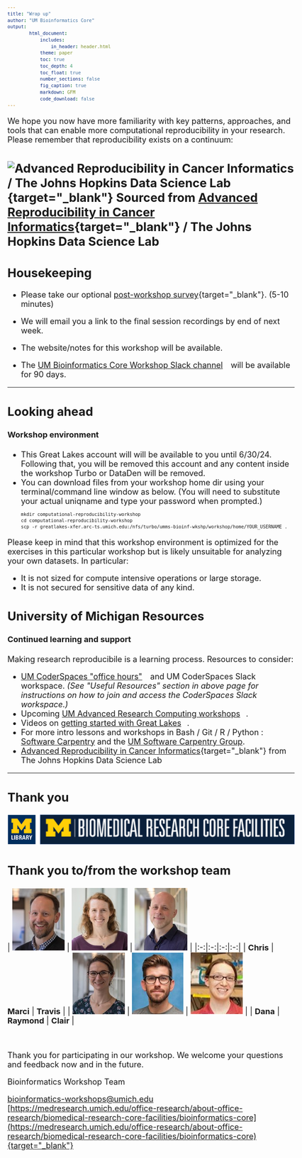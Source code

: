 ```yaml
---
title: "Wrap up"
author: "UM Bioinformatics Core"
output:
        html_document:
            includes:
                in_header: header.html
            theme: paper
            toc: true
            toc_depth: 4
            toc_float: true
            number_sections: false
            fig_caption: true
            markdown: GFM
            code_download: false
---
```


<style type="text/css">

body, td {
   font-size: 18px;
}
code.r{
  font-size: 12px;
}
pre {
  font-size: 12px
}

a.external {
    background: url(images/external-link.png) center right no-repeat;
    padding-right: 13px;
}
</style>

We hope you now have more familiarity with key patterns, approaches, and tools
that can enable more computational reproducibility in your research. Please remember that reproducibility exists on a continuum:

![Advanced Reproducibility in Cancer Informatics / The Johns Hopkins Data Science Lab
](images/Module99_continuum.png){target="_blank"}
Sourced from [Advanced Reproducibility in Cancer Informatics](https://jhudatascience.org/Adv_Reproducibility_in_Cancer_Informatics/index.html){target="_blank"} / The Johns Hopkins Data Science Lab
---

## Housekeeping

- Please take our optional [post-workshop survey](https://forms.gle/spsxWoyceGG2VxBG9){target="_blank"}. (5-10 minutes)

- We will email you a link to the final session recordings by end of next week.

- The website/notes for this workshop will be available.

- The <a class="external" href="https://umbioinfcoreworkshops.slack.com" target="_blank">UM Bioinformatics Core Workshop Slack channel</a> will be available
for 90 days.

---

## Looking ahead

#### Workshop environment
- This Great Lakes account will will be available to you until 6/30/24. 
  Following that, you will be removed this account and any content inside the 
  workshop Turbo or DataDen will be removed.
- You can download files from your workshop home dir using your terminal/command line window as below. 
  (You will need to substitute your actual uniqname and type your password when prompted.)
  ```
  mkdir computational-reproducibility-workshop
  cd computational-reproducibility-workshop
  scp -r greatlakes-xfer.arc-ts.umich.edu:/nfs/turbo/umms-bioinf-wkshp/workshop/home/YOUR_USERNAME .
  ```
Please keep in mind that this workshop environment is optimized for the
exercises in this particular workshop but is likely unsuitable for analyzing
your own datasets. In particular:

- It is not sized for compute intensive operations or large storage.
- It is not secured for sensitive data of any kind.

## University of Michigan Resources


#### Continued learning and support
Making research reproducibile is a learning process. Resources to consider:

- <a class="external"  href="https://datascience.isr.umich.edu/events/coderspaces/" target="_blank">UM CoderSpaces "office hours"</a> and UM CoderSpaces Slack workspace. _(See "Useful Resources" section in above page for instructions on how to join and access the CoderSpaces Slack workspace.)_
- Upcoming <a class="external" href="https://arc.umich.edu/events/" target="_blank">UM Advanced Research Computing workshops</a>.
- Videos on <a class="external" href="https://www.mivideo.it.umich.edu/channel/ARC-TS%2BTraining/181860561/" target="_blank">getting started with Great Lakes</a>.
- For more intro lessons and workshops in Bash / Git / R / Python : <a href="https://software-carpentry.org/lessons/" target="_blank">Software Carpentry</a> and the <a href="https://umcarpentries.org/" target="_blank">UM Software Carpentry Group</a>.
- [Advanced Reproducibility in Cancer Informatics](https://jhudatascience.org/Adv_Reproducibility_in_Cancer_Informatics/index.html){target="_blank"} from The Johns Hopkins Data Science Lab

---

## Thank you

![Sponsors](images/intro/sponsor_logos.png)

## Thank you to/from the workshop team
| ![](images/headshots/headshot_cgates.jpg) | ![](images/headshots/headshot_mbradenb.jpg) | ![](images/headshots/headshot_trsaari.jpg) |
|:-:|:-:|:-:|:-:|
| **Chris** | **Marci** | **Travis** |
| ![](images/headshots/headshot_damki.jpg) | ![](images/headshots/headshot_rcavalca.jpg) | ![](images/headshots/headshot_clairis.jpg) | 
| **Dana** | **Raymond** | **Clair** | 

<br/>


Thank you for participating in our workshop. We welcome your questions and feedback now and in the future.

Bioinformatics Workshop Team

[bioinformatics-workshops@umich.edu](mailto:bioinformatics-workshops@umich.edu) <br/>
[https://medresearch.umich.edu/office-research/about-office-research/biomedical-research-core-facilities/bioinformatics-core](https://medresearch.umich.edu/office-research/about-office-research/biomedical-research-core-facilities/bioinformatics-core){target="_blank"}
